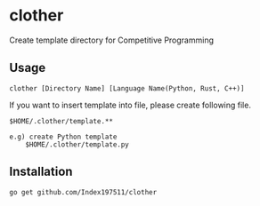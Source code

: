 # clother
Create template directory for Competitive Programming

## Usage
```
clother [Directory Name] [Language Name(Python, Rust, C++)]
```

If you want to insert template into file, please create following file.
```
$HOME/.clother/template.**
```
```
e.g) create Python template
    $HOME/.clother/template.py
```
## Installation
```
go get github.com/Index197511/clother
```
